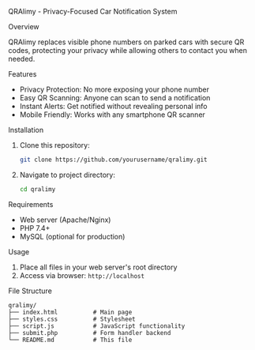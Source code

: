QRAlimy - Privacy-Focused Car Notification System

Overview

QRAlimy replaces visible phone numbers on parked cars with secure QR codes, protecting your privacy while allowing others to contact you when needed.

Features

- Privacy Protection: No more exposing your phone number
- Easy QR Scanning: Anyone can scan to send a notification
- Instant Alerts: Get notified without revealing personal info
- Mobile Friendly: Works with any smartphone QR scanner

 Installation

1. Clone this repository:
   ```bash
   git clone https://github.com/yourusername/qralimy.git
   ```

2. Navigate to project directory:
   ```bash
   cd qralimy
   ```

Requirements

- Web server (Apache/Nginx)
- PHP 7.4+
- MySQL (optional for production)

Usage

1. Place all files in your web server's root directory
2. Access via browser: `http://localhost`

File Structure

```
qralimy/
├── index.html          # Main page
├── styles.css          # Stylesheet
├── script.js           # JavaScript functionality
├── submit.php          # Form handler backend
└── README.md           # This file
```
